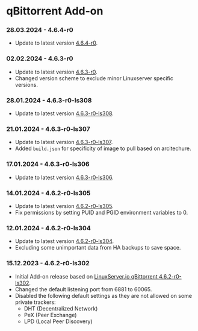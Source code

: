 # qBittorrent Add-on

### 28.03.2024 - 4.6.4-r0 
  - Update to latest version [4.6.4-r0](https://github.com/linuxserver/docker-qbittorrent/releases/tag/4.6.4-r0-ls321).

### 02.02.2024 - 4.6.3-r0 
  - Update to latest version [4.6.3-r0](https://github.com/linuxserver/docker-qbittorrent/releases/tag/4.6.3-r0-ls309).
  - Changed version scheme to exclude minor Linuxserver specific versions.

### 28.01.2024 - 4.6.3-r0-ls308 
  - Update to latest version [4.6.3-r0-ls308](https://github.com/linuxserver/docker-qbittorrent/releases/tag/4.6.3-r0-ls308).

### 21.01.2024 - 4.6.3-r0-ls307 
  - Update to latest version [4.6.3-r0-ls307](https://github.com/linuxserver/docker-qbittorrent/releases/tag/4.6.3-r0-ls307).
  - Added `build.json` for specificity of image to pull based on arcitechure.

### 17.01.2024 - 4.6.3-r0-ls306
  - Update to latest version [4.6.3-r0-ls306](https://github.com/linuxserver/docker-qbittorrent/releases/tag/4.6.3-r0-ls306).

### 14.01.2024 - 4.6.2-r0-ls305
  - Update to latest version [4.6.2-r0-ls305](https://github.com/linuxserver/docker-qbittorrent/releases/tag/4.6.2-r0-ls305).
  - Fix permissions by setting PUID and PGID environment variables to 0.

### 12.01.2024 - 4.6.2-r0-ls304
  - Update to latest version [4.6.2-r0-ls304](https://github.com/linuxserver/docker-qbittorrent/releases/tag/4.6.2-r0-ls304).
  - Excluding some unimportant data from HA backups to save space.

### 15.12.2023 - 4.6.2-r0-ls302
  - Initial Add-on release based on [LinuxServer.io qBittorrent 4.6.2-r0-ls302](https://github.com/linuxserver/docker-qbittorrent/releases/tag/4.6.2-r0-ls302).
  - Changed the default listening port from 6881 to 60065.
  - Disabled the following default settings as they are not allowed on some private trackers:
    - DHT (Decentralized Network)
    - PeX (Peer Exchange)
    - LPD (Local Peer Discovery)
